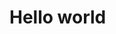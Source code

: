 <html>
 <head>
  <!-- Start of Woopra Code -->
<script>
  (function(){
    var t,i,e,n=window,o=document,a=arguments,s="script",r=["config","track","identify","visit","push","call","trackForm","trackClick"],c=function(){var t,i=this;for(i._e=[],t=0;r.length>t;t++)(function(t){i[t]=function(){return i._e.push([t].concat(Array.prototype.slice.call(arguments,0))),i}})(r[t])};for(n._w=n._w||{},t=0;a.length>t;t++)n._w[a[t]]=n[a[t]]=n[a[t]]||new c;i=o.createElement(s),i.async=1,i.src="//static.woopra.com/js/w.js",e=o.getElementsByTagName(s)[0],e.parentNode.insertBefore(i,e)
  })("woopra");

  woopra.config({
      domain: 'https://niveditashinde.github.io/main/'
  });
  woopra.track();
</script>
<!-- End of Woopra Code -->
  </head>
  <body>
 <h1> Hello world</h1>
 </body>
 </html>

